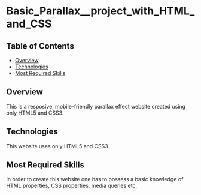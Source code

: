 # Basic_Parallax__project_with_HTML_and_CSS

## Table of Contents

* [Overview](#Overview)
* [Technologies](#technologies)
* [Most Required Skills](#Most-Required-Skills)

## Overview

This is a resposive, mobile-friendly parallax effect website created using only HTML5 and CSS3.

## Technologies

This website uses only HTML5 and CSS3.

## Most Required Skills

In order to create this website one has to possess a basic knowledge of HTML properties, CSS properties, media queries etc.


